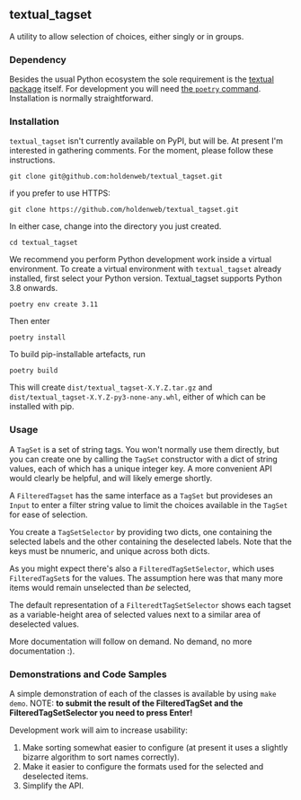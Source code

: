 ## textual_tagset

A utility to allow selection of choices, either singly or in groups.

### Dependency

Besides the usual Python ecosystem the sole requirement
is the [textual package](https://textualize.io/) itself.
For development you will need [the `poetry` command](https://python-poetry.org/docs/).
Installation is normally straightforward.

### Installation

`textual_tagset` isn't currently available on PyPI, but will be.
At present I'm interested in gathering comments.
For the moment, please follow these instructions.

    git clone git@github.com:holdenweb/textual_tagset.git

if you prefer to use HTTPS:

    git clone https://github.com/holdenweb/textual_tagset.git

In either case, change into the directory you just created.

    cd textual_tagset

We recommend you perform Python development work
inside a virtual environment.
To create a virtual environment with `textual_tagset` already installed,
first select your Python version.
Textual_tagset supports Python 3.8 onwards.

    poetry env create 3.11

Then enter

    poetry install

To build pip-installable artefacts, run

    poetry build

This will create `dist/textual_tagset-X.Y.Z.tar.gz` and
`dist/textual_tagset-X.Y.Z-py3-none-any.whl`, either of
which can be installed with pip.

### Usage

A `TagSet` is a set of string tags.
You won't normally use them directly,
but you can create one by calling the `TagSet`
constructor with a dict of string values, each
of which has a unique integer key.
A more convenient API would clearly be helpful,
and will likely emerge shortly.

A `FilteredTagset` has the same interface as a
`TagSet` but provideses an `Input` to enter a filter
string value to limit the choices available in
the `TagSet` for ease of selection.

You create a `TagSetSelector` by providing two
dicts, one containing the selected labels and
the other containing the deselected labels.
Note that the keys must be nnumeric, and unique across
both dicts.

As you might expect there's also a `FilteredTagSetSelector`,
which uses `FilteredTagSet`s for the values.
The assumption here was that many more items would
remain unselected than _be_ selected,

The default representation  of a `FilteredtTagSetSelector` shows each tagset
as a variable-height area of selected values
next to a similar area of deselected values.

More documentation will follow on demand.
No demand, no more documentation :).

### Demonstrations and Code Samples

A simple demonstration of each of the classes is available
by using `make demo`. NOTE: **to submit the result of the
FilteredTagSet and the FilteredTagSetSelector you need to
press Enter!**

Development work will aim to increase usability:

1. Make sorting somewhat easier to configure (at present
   it uses a slightly bizarre algorithm to sort names correctly).
2. Make it easier to configure the formats used for the selected
   and deselected items.
3. Simplify the API.

